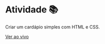 # Atividade 📚

Criar um cardápio simples com HTML e CSS.

[Ver ao vivo](https://elainefs.github.io/ElasNaTech23/cardapio-simples)